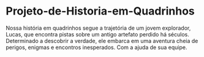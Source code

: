 # Projeto-de-Historia-em-Quadrinhos
Nossa história em quadrinhos segue a trajetória de um jovem explorador, Lucas, que encontra pistas sobre um antigo artefato perdido há séculos. Determinado a descobrir a verdade, ele embarca em uma aventura cheia de perigos, enigmas e encontros inesperados. Com a ajuda de sua equipe.
